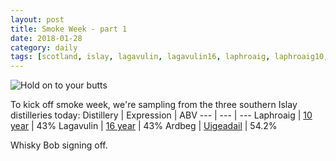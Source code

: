```yaml
---
layout: post
title: Smoke Week - part 1
date: 2018-01-28
category: daily
tags: [scotland, islay, lagavulin, lagavulin16, laphroaig, laphroaig10, ardbeg, ardbeguigeadail]
---
```


![Hold on to your butts](https://media.giphy.com/media/OCu7zWojqFA1W/giphy.gif)

To kick off smoke week, we're sampling from the three southern Islay distilleries today:
Distillery | Expression | ABV
--- | --- | ---
Laphroaig | [10 year](https://www.laphroaig.com/product/laphroaig-10-year-old/) | 43%
Lagavulin | [16 year](https://www.malts.com/en-us/our-whisky-collection/lagavulin/lagavulin-16-years-old/) | 43%
Ardbeg | [Uigeadail](https://www.ardbeg.com/en-US/whisky/ultimate-range/uigeadail) | 54.2%


Whisky Bob signing off.

